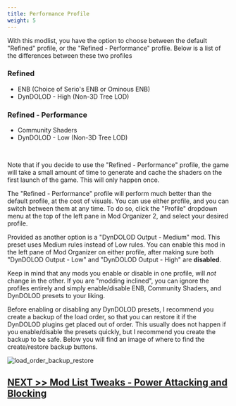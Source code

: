 ```yaml
---
title: Performance Profile
weight: 5
---
```

With this modlist, you have the option to choose between the default "Refined" profile, or the "Refined - Performance" profile. Below is a list of the differences between these two profiles

### Refined

- ENB (Choice of Serio's ENB or Ominous ENB)
- DynDOLOD - High (Non-3D Tree LOD)

### Refined - Performance

- Community Shaders
- DynDOLOD - Low (Non-3D Tree LOD)

<br>

Note that if you decide to use the "Refined - Performance" profile, the game will take a small amount of time to generate and cache the shaders on the first launch of the game. This will only happen once.

The "Refined - Performance" profile will perform much better than the default profile, at the cost of visuals. You can use either profile, and you can switch between them at any time. To do so, click the "Profile" dropdown menu at the top of the left pane in Mod Organizer 2, and select your desired profile.

Provided as another option is a "DynDOLOD Output - Medium" mod. This preset uses Medium rules instead of Low rules. You can enable this mod in the left pane of Mod Organizer on either profile, after making sure both "DynDOLOD Output - Low" and "DynDOLOD Output - High" are **disabled**.

Keep in mind that any mods you enable or disable in one profile, will *not* change in the other. If you are "modding inclined", you can ignore the profiles entirely and simply enable/disable ENB, Community Shaders, and DynDOLOD presets to your liking.

Before enabling or disabling any DynDOLOD presets, I recommend you create a backup of the load order, so that you can restore it if the DynDOLOD plugins get placed out of order. This usually does not happen if you enable/disable the presets quickly, but I recommend you create the backup to be safe. Below you will find an image of where to find the create/restore backup buttons.

![load_order_backup_restore](../../../../misc/loadorderbackuprestore.png)

## [NEXT >> Mod List Tweaks - Power Attacking and Blocking](../../mod-list-tweaks/powerattackblock)
